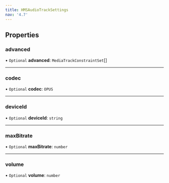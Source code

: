 ```yaml
---
title: HMSAudioTrackSettings
nav: '4.7'
---
```


## Properties

### advanced

• `Optional` **advanced**: `MediaTrackConstraintSet`[]

---

### codec

• `Optional` **codec**: `OPUS`

---

### deviceId

• `Optional` **deviceId**: `string`

---

### maxBitrate

• `Optional` **maxBitrate**: `number`

---

### volume

• `Optional` **volume**: `number`
